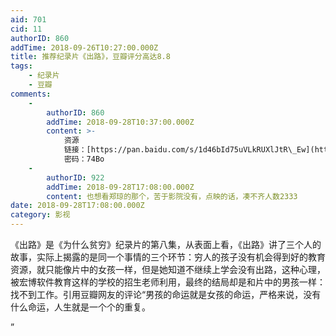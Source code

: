```yaml
---
aid: 701
cid: 11
authorID: 860
addTime: 2018-09-26T10:27:00.000Z
title: 推荐纪录片《出路》，豆瓣评分高达8.8
tags:
    - 纪录片
    - 豆瓣
comments:
    -
        authorID: 860
        addTime: 2018-09-28T10:37:00.000Z
        content: >-
            资源
            链接：[https://pan.baidu.com/s/1d46bId75uVLkRUXlJtR\_Ew](https://pan.baidu.com/s/1d46bId75uVLkRUXlJtR_Ew)
            密码：74Bo
    -
        authorID: 922
        addTime: 2018-09-28T17:08:00.000Z
        content: 也想看郑琼的那个，苦于影院没有，点映的话，凑不齐人数2333
date: 2018-09-28T17:08:00.000Z
category: 影视
---
```


《出路》是《为什么贫穷》纪录片的第八集，从表面上看，《出路》讲了三个人的故事，实际上揭露的是同一个事情的三个环节：穷人的孩子没有机会得到好的教育资源，就只能像片中的女孩一样，但是她知道不继续上学会没有出路，这种心理，被宏博软件教育这样的学校的招生老师利用，最终的结局却是和片中的男孩一样：找不到工作。引用豆瓣网友的评论“男孩的命运就是女孩的命运，严格来说，没有什么命运，人生就是一个个的重复。

”
